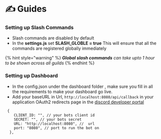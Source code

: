 # ✍ Guides

### Setting up Slash Commands

- Slash commands are disabled by default
- In the **settings.js** set **SLASH_GLOBLE = true**  This will ensure that all the commands are registered globally immediately

{% hint style="warning" %}
_**Global slash commands** can take upto 1 hour to be shown across all guilds_
{% endhint %}

### Setting up Dashboard

- In the config.json under the dashboard folder , make sure you fill in all the requirements to make your dashboard go live.
- Add your baseURL in Url, `http://localhost:8080/api/callback` in your application OAuth2 redirects page in the [discord developer portal](https://discord.com/developers/applications)

```
 {
    CLIENT_ID: "", // your bots client id
    SECRET: "", // your bots secret
    URL: "http://localhost:8080", //  url
    port: "8080", // port to run the bot on
  },
```



